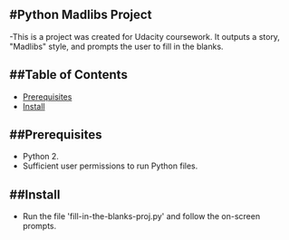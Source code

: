 #Python Madlibs Project
----------------------
-This is a project was created for Udacity coursework. It outputs a story, "Madlibs" style, and prompts the user to fill in the blanks. 


##Table of Contents
-------------------
- [Prerequisites](#prerequisites)
- [Install](#install)


##Prerequisites
---------------
- Python 2.
- Sufficient user permissions to run Python files.


##Install
---------
- Run the file 'fill-in-the-blanks-proj.py' and follow the on-screen prompts. 